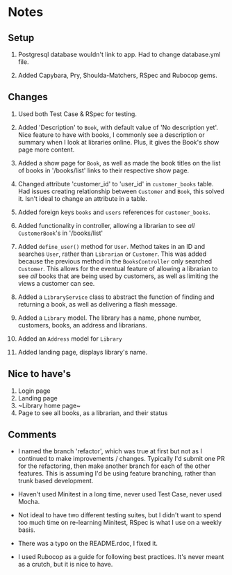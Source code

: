 # Notes

## Setup

1. Postgresql database wouldn't link to app. Had to change database.yml file.

2. Added Capybara, Pry, Shoulda-Matchers, RSpec and Rubocop gems.



## Changes

1. Used both Test Case & RSpec for testing.

2. Added 'Description' to `Book`, with default value of 'No description yet'. Nice feature to have with books, I commonly see a description or summary when I look at libraries online. Plus, it gives the Book's show page more content.

3. Added a show page for `Book`, as well as made the book titles on the list of books in '/books/list' links to their respective show page.

4. Changed attribute 'customer_id' to 'user_id' in `customer_books` table. Had issues creating relationship between `Customer` and `Book`, this solved it. Isn't ideal to change an attribute in a table.

5. Added foreign keys `books` and `users` references for `customer_books`.

6. Added functionality in controller, allowing a librarian to see _all_ `CustomerBook`'s in '/books/list'

7. Added `define_user()` method for `User`. Method takes in an ID and searches `User`, rather than `Librarian` or `Customer`. This was added because the previous method in the `BooksController` only searched `Customer`. This allows for the eventual feature of allowing a librarian to see _all_ books that are being used by customers, as well as limiting the views a customer can see.

8. Added a `LibraryService` class to abstract the function of finding and returning a book, as well as delivering a flash message.

9. Added a `Library` model. The library has a name, phone number, customers, books, an address and librarians.

10. Added an `Address` model for `Library`

11. Added landing page, displays library's name.

## Nice to have's

1. Login page
2. Landing page
3. ~Library home page~
4. Page to see all books, as a librarian, and their status

## Comments

- I named the branch 'refactor', which was true at first but not as I continued to make improvements / changes. Typically I'd submit one PR for the refactoring, then make another branch for each of the other features. This is assuming I'd be using feature branching, rather than trunk based development.

- Haven't used Minitest in a long time, never used Test Case, never used Mocha.

- Not ideal to have two different testing suites, but I didn't want to spend too much time on re-learning Minitest, RSpec is what I use on a weekly basis.

- There was a typo on the README.rdoc, I fixed it.

- I used Rubocop as a guide for following best practices. It's never meant as a crutch, but it is nice to have.
